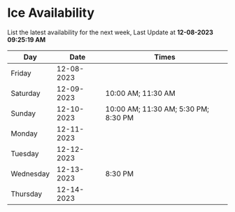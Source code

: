 # Ice Availability

List the latest availability for the next week, Last Update at **12-08-2023 09:25:19 AM**

| Day         | Date        | Times       |
| ----------- | ----------- | ----------- |
|Friday|12-08-2023||
|Saturday|12-09-2023|10:00 AM; 11:30 AM|
|Sunday|12-10-2023|10:00 AM; 11:30 AM; 5:30 PM; 8:30 PM|
|Monday|12-11-2023||
|Tuesday|12-12-2023||
|Wednesday|12-13-2023|8:30 PM|
|Thursday|12-14-2023||
